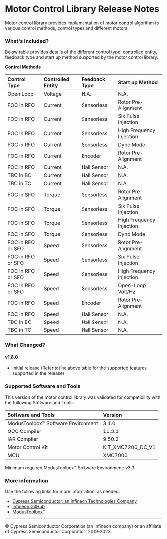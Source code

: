 # Motor Control Library Release Notes

Motor control library provides implementation of motor control algorithm to various control methods, control types and different motors. 


### What's Included?

Below table provides details of the different control type, controlled entity, feedback type and start up method supported by the motor control library.

**Control Methods**


 |Control Type       | Controlled Entity  |Feedback Type       |Start up Method          | 
 |:----------------- | :------------------|:----------------   |:------------------------| 
 |Open Loop          |Voltage             |N.A.                |N.A.                     | 
 |FOC in RFO         |Current             |Sensorless          |Rotor Pre-Alignment      | 
 |FOC in RFO         |Current             |Sensorless          |Six Pulse Injection      | 
 |FOC in RFO         |Current             |Sensorless          |High Frequency Injection | 
 |FOC in RFO         |Current             |Sensorless          |Dyno Mode                | 
 |FOC in RFO         |Current             |Encoder             |Rotor Pre-Alignment      | 
 |FOC in RFO         |Current             |Hall Sensor         |N.A.                     | 
 |TBC in BC          |Current             |Hall Sensor         |N.A.                     | 
 |TBC in TC          |Current             |Hall Sensor         |N.A.                     | 
 |FOC in SFO         |Torque              |Sensorless          |Rotor Pre-Alignment      | 
 |FOC in SFO         |Torque              |Sensorless          |Six Pulse Injection      | 
 |FOC in SFO         |Torque              |Sensorless          |High Frequency Injection | 
 |FOC in SFO         |Torque              |Sensorless          |Dyno Mode                | 
 |FOC in RFO or SFO  |Speed               |Sensorless          |Rotor Pre-Alignment      | 
 |FOC in RFO or SFO  |Speed               |Sensorless          |Six Pulse Injection      | 
 |FOC in RFO or SFO  |Speed               |Sensorless          |High Frequency Injection | 
 |FOC in RFO or SFO  |Speed               |Sensorless          |Open-Loop Volt/Hz        | 
 |FOC in RFO         |Speed               |Encoder             |Rotor Pre-Alignment      | 
 |FOC in RFO         |Speed               |Hall Sensor         |N.A.                     | 
 |TBC in BC          |Speed               |Hall Sensor         |N.A.                     | 
 |TBC in TC          |Speed               |Hall Sensor         |N.A.                     | 


### What Changed?

#### v1.8.0
* Initial release (Refer tot he above table for the supported features supported in the release)

### Supported Software and Tools
This version of the motor control library  was validated for compatibility with the following Software and Tools:

 | Software and Tools                        | Version                          | 
 | :---                                      | :-----------------------------   | 
 | ModusToolbox™ Software Environment        | 3.1.0                            | 
 | GCC Compiler                              | 11.3.1                           | 
 | IAR Compiler                              | 9.50.2                           | 
 | Motor Control Kit                         | KIT_XMC7200_DC_V1                | 
 | MCU                                       | XMC7000                          | 


Minimum required ModusToolbox™ Software Environment: v3.3

### More information
Use the following links for more information, as needed:
* [Cypress Semiconductor, an Infineon Technologies Company](http://www.cypress.com)
* [Infineon GitHub](https://github.com/infineon)
* [ModusToolbox™](https://www.cypress.com/products/modustoolbox-software-environment)

---
© Cypress Semiconductor Corporation (an Infineon company) or an affiliate of Cypress Semiconductor Corporation, 2019-2023.
